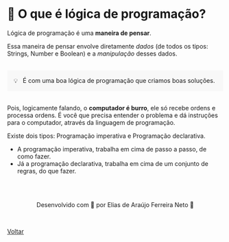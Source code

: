 
<h1 id="topico2"> 🧠 O que é lógica de programação? </h1>

<p>Lógica de programação é uma <b>maneira de pensar</b>.</p>

<p>Essa maneira de pensar envolve diretamente <i>dados</i> 
(de todos os tipos: Strings, Number e Boolean) e a <i>manipulação</i> desses dados.</p>

  <br>

<div style="background-color: hsla(0, 0%, 80%, 0.1); padding: 15px;">
  💡 &nbsp É com uma boa lógica de programação que criamos boas soluções.
</div>

  <br>

<p>Pois, logicamente falando, o <b>computador é burro</b>, ele só recebe ordens e processa
 ordens. É você que precisa entender o problema e dá instruções para o computador, através
 da linguagem de programação.</p>

<p>Existe dois tipos: Programação imperativa e Programação declarativa.</p>
<ul>
  <li>A programação imperativa, trabalha em cima de passo a passo, de como fazer.</li>
  <li>Já a programação declarativa, trabalha em cima de um conjunto de regras, do que fazer.</li>
</ul> 

<br>
<br>

<p align="center"> Desenvolvido com 💜 por Elias de Araújo Ferreira Neto 👋 <p>

<br>

<a href="./stage01.md">Voltar</a>